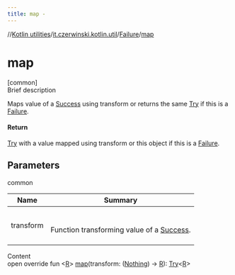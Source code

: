 ```yaml
---
title: map -
---
```

//[Kotlin utilities](../../index.html)/[it.czerwinski.kotlin.util](../index.html)/[Failure](index.html)/[map](map.html)



# map  
[common]  
Brief description  


Maps value of a [Success](../-success/index.html) using transform or returns the same [Try](../-try/index.html) if this is a [Failure](index.html).



#### Return  


[Try](../-try/index.html) with a value mapped using transform or this object if this is a [Failure](index.html).



## Parameters  
  
common  
  
|  Name|  Summary| 
|---|---|
| transform| <br><br>Function transforming value of a [Success](../-success/index.html).<br><br>
  
  
Content  
open override fun <[R](map.html)> [map](map.html)(transform: ([Nothing](https://kotlinlang.org/api/latest/jvm/stdlib/kotlin/-nothing/index.html)) -> [R](map.html)): [Try](../-try/index.html)<[R](map.html)>  



